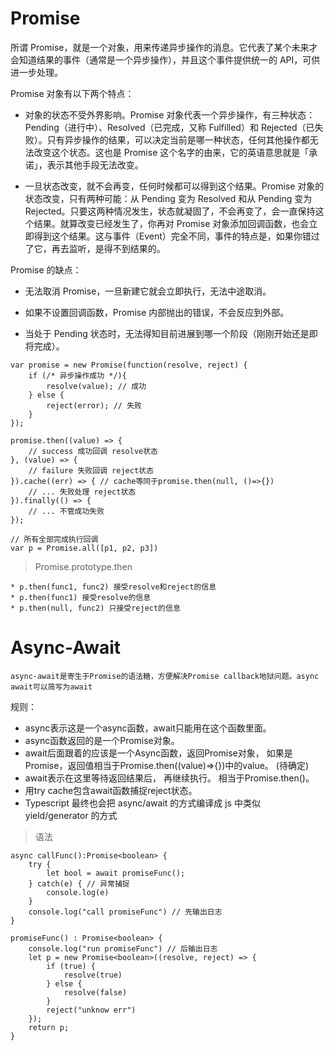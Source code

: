 # **Promise**

所谓 Promise，就是一个对象，用来传递异步操作的消息。它代表了某个未来才会知道结果的事件（通常是一个异步操作），并且这个事件提供统一的 API，可供进一步处理。

Promise 对象有以下两个特点：

* 对象的状态不受外界影响。Promise 对象代表一个异步操作，有三种状态：Pending（进行中）、Resolved（已完成，又称 Fulfilled）和 Rejected（已失败）。只有异步操作的结果，可以决定当前是哪一种状态，任何其他操作都无法改变这个状态。这也是 Promise 这个名字的由来，它的英语意思就是「承诺」，表示其他手段无法改变。

* 一旦状态改变，就不会再变，任何时候都可以得到这个结果。Promise 对象的状态改变，只有两种可能：从 Pending 变为 Resolved 和从 Pending 变为 Rejected。只要这两种情况发生，状态就凝固了，不会再变了，会一直保持这个结果。就算改变已经发生了，你再对 Promise 对象添加回调函数，也会立即得到这个结果。这与事件（Event）完全不同，事件的特点是，如果你错过了它，再去监听，是得不到结果的。

Promise 的缺点：

* 无法取消 Promise，一旦新建它就会立即执行，无法中途取消。

* 如果不设置回调函数，Promise 内部抛出的错误，不会反应到外部。

* 当处于 Pending 状态时，无法得知目前进展到哪一个阶段（刚刚开始还是即将完成）。

```
var promise = new Promise(function(resolve, reject) {
    if (/* 异步操作成功 */){
        resolve(value); // 成功
    } else {
        reject(error); // 失败
    }
});

promise.then((value) => {
    // success 成功回调 resolve状态
}, (value) => {
    // failure 失败回调 reject状态
}).cache((err) => { // cache等同于promise.then(null, ()=>{})
    // ... 失败处理 reject状态
}).finally(() => {
    // ... 不管成功失败
});
```

```
// 所有全部完成执行回调
var p = Promise.all([p1, p2, p3])
```

> Promise.prototype.then

```
* p.then(func1, func2) 接受resolve和reject的信息
* p.then(func1) 接受resolve的信息
* p.then(null, func2) 只接受reject的信息
```

# Async-Await

    async-await是寄生于Promise的语法糖，方便解决Promise callback地狱问题。async await可以简写为await

规则：

* async表示这是一个async函数，await只能用在这个函数里面。
* async函数返回的是一个Promise对象。
* await后面跟着的应该是一个Async函数，返回Promise对象， 如果是Promise<T>，返回值相当于Promise.then((value)=>{})中的value。 (待确定)
* await表示在这里等待返回结果后， 再继续执行。 相当于Promise.then()。
* 用try cache包含await函数捕捉reject状态。
* Typescript 最终也会把 async/await 的方式编译成 js 中类似 yield/generator 的方式

> 语法

```
async callFunc():Promise<boolean> {
    try {
        let bool = await promiseFunc();
    } catch(e) { // 异常捕捉
        console.log(e)
    }
    console.log("call promiseFunc") // 先输出日志
}

promiseFunc() : Promise<boolean> {
    console.log("run promiseFunc") // 后输出日志
    let p = new Promise<boolean>((resolve, reject) => {
        if (true) {
            resolve(true)
        } else {
            resolve(false)
        }
        reject("unknow err")
    });
    return p;
}
```
